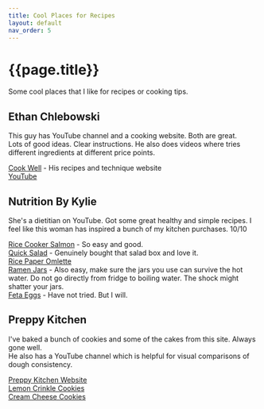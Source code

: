 ```yaml
---
title: Cool Places for Recipes
layout: default
nav_order: 5
---
```

<h1>{{page.title}}</h1>

Some cool places that I like for recipes or cooking tips.

## Ethan Chlebowski
This guy has YouTube channel and a cooking website. Both are great.  
Lots of good ideas. Clear instructions. He also does videos where tries different ingredients at different price points.  

[Cook Well](https://www.cookwell.com/discover) - His recipes and technique website  
[YouTube](https://www.youtube.com/@EthanChlebowski) 


## Nutrition By Kylie
She's a dietitian on YouTube. Got some great healthy and simple recipes. 
I feel like this woman has inspired a bunch of my kitchen purchases. 10/10  

[Rice Cooker Salmon](https://youtube.com/shorts/DZyEwuGHpHQ?si=wOgdaLKcEQVbnhKb) - So easy and good.  
[Quick Salad](https://youtube.com/shorts/O_7ZvwhzqGg?si=kIoP-TfLUvG8Ed4I) - Genuinely bought that salad box and love it.  
[Rice Paper Omlette](https://youtube.com/shorts/WHtf5FhFfAY?si=68iIlg6P4mxZ67b6)  
[Ramen Jars](https://youtube.com/shorts/AkrXs5WxjT0?si=AAQgBHlLC0ESyPfp) - Also easy, make sure the jars you use can survive the hot water. Do not go directly from fridge to boiling water. The shock might shatter your jars.  
[Feta Eggs](https://youtube.com/shorts/kMuDa7Vg0O4?si=TJU83dMurawo-sA9) - Have not tried. But I will.  

## Preppy Kitchen

I've baked a bunch of cookies and some of the cakes from this site. Always gone well.  
He also has a YouTube channel which is helpful for visual comparisons of dough consistency.  

[Preppy Kitchen Website](https://preppykitchen.com/)  
[Lemon Crinkle Cookies](https://preppykitchen.com/lemon-crinkle-cookies/)  
[Cream Cheese Cookies](https://preppykitchen.com/cream-cheese-cookies)